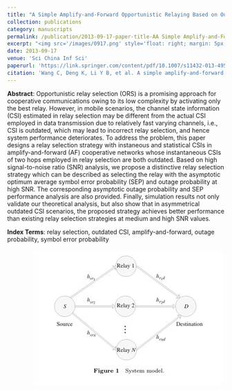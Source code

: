 ```yaml
---
title: "A Simple Amplify-and-Forward Opportunistic Relaying Based on Outdated Channel State Information"
collection: publications
category: manuscripts
permalink: /publication/2013-09-17-paper-title-AA Simple Amplify-and-Forward Opportunistic Relaying Based on Outdated Channel State Information.md
excerpt: "<img src='/images/0917.png' style='float: right; margin: 5px;'>This research proposes a novel relay selection strategy for amplify-and-forward cooperative networks with outdated channel state information (CSI). By combining outdated and statistical CSI, the strategy optimizes symbol error probability (SEP) and outage probability at high SNR, achieving better performance than traditional methods in asymmetrical networks."
date: 2013-09-17
venue: 'Sci China Inf Sci'
paperurl: 'https://link.springer.com/content/pdf/10.1007/s11432-013-4951-1.pdf'
citation: 'Wang C, Deng K, Li Y B, et al. A simple amplify-and-forward opportunistic relaying based on outdated channel state information[J]. Science China Information Sciences, 2014, 57: 1-14.'
---
```




**Abstract**: Opportunistic relay selection (ORS) is a promising approach for cooperative communications owing to its low complexity by activating only the best relay. However, in mobile scenarios, the channel state information (CSI) estimated in relay selection may be different from the actual CSI employed in data transmission due to relatively fast varying channels, i.e., CSI is outdated, which may lead to incorrect relay selection, and hence system performance deteriorates. To address the problem, this paper designs a relay selection strategy with instaneous and statistical CSIs in amplify-and-forward (AF) cooperative networks whose instantaneous CSIs of two hops employed in relay selection are both outdated. Based on high signal-to-noise ratio (SNR) analysis, we propose a distinctive relay selection strategy which can be described as selecting the relay with the asymptotic optimum average symbol error probability (SEP) and outage probability at high SNR. The corresponding asymptotic outage probability and SEP performance analysis are also provided. Finally, simulation results not only validate our theoretical analysis, but also show that in asymmetrical outdated CSI scenarios, the proposed strategy achieves better performance than existing relay selection strategies at medium and high SNR values.


**Index Terms**: relay selection, outdated CSI, amplify-and-forward, outage probability, symbol error probability


<img src='/images/0917.png' style='float: right; margin: 5px;'>
